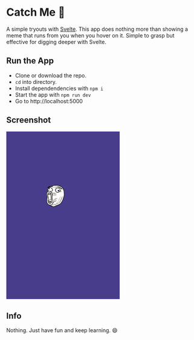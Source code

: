 # Catch Me 🍭
A simple tryouts with [Svelte](https://svelte.dev/). This app does nothing more than showing a meme that runs from you when you hover on it. Simple to grasp but effective for digging deeper with Svelte.

## Run the App
- Clone or download the repo.
- `cd` into directory.
- Install dependendencies with `npm i`
- Start the app with `npm run dev`
- Go to http://localhost:5000

## Screenshot
<img alt='snap' src='https://github.com/rahulhaque/catch-me-svelte/blob/master/screenshots/snap_1.png' width='300'/>

## Info
Nothing. Just have fun and keep learning. 😄
